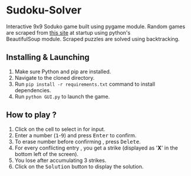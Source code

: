 # Sudoku-Solver
Interactive 9x9 Soduko game built using pygame module. Random games are scraped from [this site](http://www.menneske.no/sudoku/eng/random.html) at startup using python's  
BeautifulSoup module. Scraped puzzles are solved using backtracking.

## Installing & Launching
1. Make sure Python and pip are installed.
2. Navigate to the cloned directory.
2. Run ```pip install -r requirements.txt``` command to install dependencies.
3. Run ```python GUI.py``` to launch the game.

## How to play ?
1. Click on the cell to select in for input.
2. Enter a number (<kbd>1</kbd>-<kbd>9</kbd>) and press <kbd>Enter</kbd> to confirm.
3. To erase number before confirming , press <kbd>Delete</kbd>.
4. For every conflicting entry , you get a strike (displayed as '**X**' in the bottom left of the screen).
5. You lose after accumulating 3 strikes.
6. Click on the <kbd>Solution</kbd> button to display the solution.
